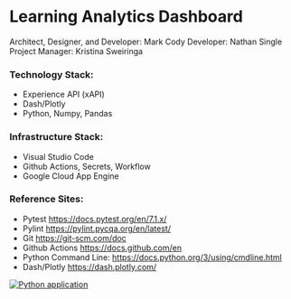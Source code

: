 # Learning Analytics Dashboard

Architect, Designer, and Developer: Mark Cody
Developer: Nathan Single
Project Manager: Kristina Sweiringa

### Technology Stack:

- Experience API (xAPI)
- Dash/Plotly
- Python, Numpy, Pandas

### Infrastructure Stack:

- Visual Studio Code
- Github Actions, Secrets, Workflow
- Google Cloud App Engine

### Reference Sites:

- Pytest https://docs.pytest.org/en/7.1.x/
- Pylint https://pylint.pycqa.org/en/latest/
- Git https://git-scm.com/doc
- Github Actions https://docs.github.com/en
- Python Command Line: https://docs.python.org/3/using/cmdline.html
- Dash/Plotly https://dash.plotly.com/


[![Python application](https://github.com/markacody/CSS-0604/actions/workflows/python-app.yml/badge.svg)](https://github.com/markacody/CSS-0604/actions/workflows/python-app.yml)
